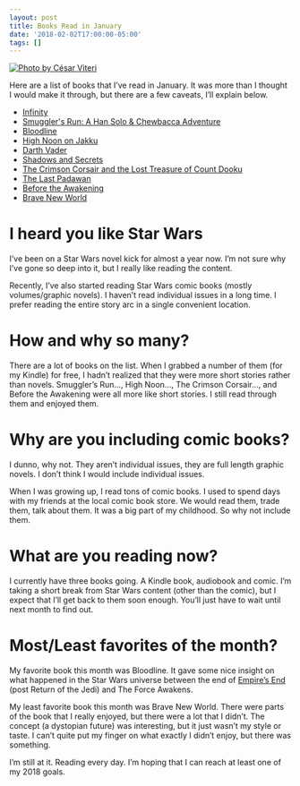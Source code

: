 ```yaml
---
layout: post
title: Books Read in January
date: '2018-02-02T17:00:00-05:00'
tags: []
---
```


[![Photo by César Viteri](https://images.unsplash.com/photo-1509057199576-632a47484ece?ixlib=rb-0.3.5&ixid=eyJhcHBfaWQiOjEyMDd9&s=0d7ea2f5ce026a39fce1a301a5a165a2&auto=format&fit=crop&w=1051&q=80 "Photo by César Viteri")](https://unsplash.com/photos/693RRbiTAaI)

Here are a list of books that I’ve read in January. It was more than I thought I would make it through, but there are a few caveats, I’ll explain below. 

- [Infinity](https://www.goodreads.com/book/show/18513586-infinity "Infinity")
- [Smuggler's Run: A Han Solo & Chewbacca Adventure](https://www.goodreads.com/book/show/25067043-smuggler-s-run "Smuggler's Run: A Han Solo & Chewbacca Adventure (Journey to Star Wars: The Force Awakens)")
- [Bloodline](https://www.goodreads.com/book/show/27209239-bloodline "Bloodline")
- [High Noon on Jakku](https://www.goodreads.com/book/show/27512290-high-noon-on-jakku "High Noon on Jakku (Star Wars - Tales From a Galaxy Far, Far Away - Aliens #1)")
- [Darth Vader](https://www.goodreads.com/book/show/24819813-vader "Darth Vader")
- [Shadows and Secrets](https://www.goodreads.com/book/show/25861679-shadows-and-secrets "Shadows and Secrets (Star Wars: Darth Vader #2)")
- [The Crimson Corsair and the Lost Treasure of Count Dooku](https://www.goodreads.com/book/show/27512292-the-crimson-corsair-and-the-lost-treasure-of-count-dooku "The Crimson Corsair and the Lost Treasure of Count Dooku (Star Wars - Tales From a Galaxy Far, Far Away - Aliens #4)")
- [The Last Padawan](https://www.goodreads.com/book/show/25066765-the-last-padawan "The Last Padawan (Star Wars: Kanan #1)")
- [Before the Awakening](https://www.goodreads.com/book/show/25319258-before-the-awakening "Before the Awakening (Star Wars Disney Canon Junior Novel)")
- [Brave New World](https://www.goodreads.com/book/show/5129.Brave_New_World "Brave New World")

# I heard you like Star Wars
I’ve been on a Star Wars novel kick for almost a year now. I’m not sure why I’ve gone so deep into it, but I really like reading the content. 

Recently, I’ve also started reading Star Wars comic books (mostly volumes/graphic novels). I haven’t read individual issues in a long time. I prefer reading the entire story arc in a single convenient location. 

# How and why so many?
There are a lot of books on the list. When I grabbed a number of them (for my Kindle) for free, I hadn’t realized that they were more short stories rather than novels. Smuggler’s Run…, High Noon…, The Crimson Corsair…, and Before the Awakening were all more like short stories. I still read through them and enjoyed them. 

# Why are you including comic books? 
I dunno, why not. They aren’t individual issues, they are full length graphic novels. I don’t think I would include individual issues. 

When I was growing up, I read tons of comic books. I used to spend days with my friends at the local comic book store. We would read them, trade them, talk about them. It was a big part of my childhood. So why not include them. 

# What are you reading now?
I currently have three books going. A Kindle book, audiobook and comic. I’m taking a short break from Star Wars content (other than the comic), but I expect that I’ll get back to them soon enough. You’ll just have to wait until next month to find out. 

# Most/Least favorites of the month? 
My favorite book this month was Bloodline. It gave some nice insight on what happened in the Star Wars universe between the end of [Empire’s End](https://www.goodreads.com/book/show/30213123-empire-s-end "Empire's End (Star Wars: Aftermath #3)") (post Return of the Jedi) and The Force Awakens.  

My least favorite book this month was Brave New World. There were parts of the book that I really enjoyed, but there were a lot that I didn’t. The concept (a dystopian future) was interesting, but it just wasn’t my style or taste. I can’t quite put my finger on what exactly I didn’t enjoy, but there was something. 

I’m still at it. Reading every day. I’m hoping that I can reach at least one of my 2018 goals. 